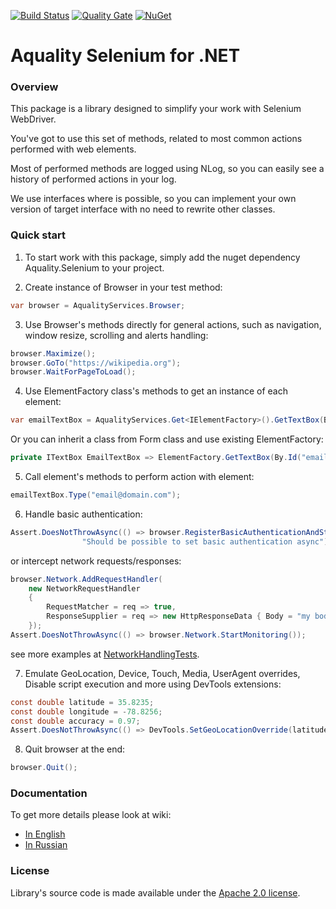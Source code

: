 [![Build Status](https://dev.azure.com/aquality-automation/aquality-automation/_apis/build/status/aquality-automation.aquality-selenium-dotnet?branchName=master)](https://dev.azure.com/aquality-automation/aquality-automation/_build/latest?definitionId=1&branchName=master)
[![Quality Gate](https://sonarcloud.io/api/project_badges/measure?project=aquality-automation_aquality-selenium-dotnet&metric=alert_status)](https://sonarcloud.io/dashboard?id=aquality-automation_aquality-selenium-dotnet)
[![NuGet](https://img.shields.io/nuget/v/Aquality.Selenium)](https://www.nuget.org/packages/Aquality.Selenium)

# Aquality Selenium for .NET

### Overview

This package is a library designed to simplify your work with Selenium WebDriver.

You've got to use this set of methods, related to most common actions performed with web elements.

Most of performed methods are logged using NLog, so you can easily see a history of performed actions in your log.

We use interfaces where is possible, so you can implement your own version of target interface with no need to rewrite other classes.

### Quick start

1. To start work with this package, simply add the nuget dependency Aquality.Selenium to your project.

2. Create instance of Browser in your test method:
```csharp
var browser = AqualityServices.Browser;
```

3. Use Browser's methods directly for general actions, such as navigation, window resize, scrolling and alerts handling:
```csharp
browser.Maximize();
browser.GoTo("https://wikipedia.org");
browser.WaitForPageToLoad();
```

4. Use ElementFactory class's methods to get an instance of each element:
```csharp
var emailTextBox = AqualityServices.Get<IElementFactory>().GetTextBox(By.Id("email_create"), "Email");
```
Or you can inherit a class from Form class and use existing ElementFactory:
```csharp
private ITextBox EmailTextBox => ElementFactory.GetTextBox(By.Id("email_create"), "Email");
```

5. Call element's methods to perform action with element: 
```csharp
emailTextBox.Type("email@domain.com");
```

6. Handle basic authentication:
```csharp
Assert.DoesNotThrowAsync(() => browser.RegisterBasicAuthenticationAndStartMonitoring("domain.com", "username", "password"),
                "Should be possible to set basic authentication async");
```
or intercept network requests/responses:
```csharp
browser.Network.AddRequestHandler(
    new NetworkRequestHandler 
    { 
        RequestMatcher = req => true,
        ResponseSupplier = req => new HttpResponseData { Body = "my body content", StatusCode = 200 }
    });
Assert.DoesNotThrowAsync(() => browser.Network.StartMonitoring());
```
see more examples at [NetworkHandlingTests](Aquality.Selenium/tests/Aquality.Selenium.Tests/Integration/NetworkHandlingTests.cs).

7. Emulate GeoLocation, Device, Touch, Media, UserAgent overrides, Disable script execution and more using DevTools extensions:
```csharp
const double latitude = 35.8235;
const double longitude = -78.8256;
const double accuracy = 0.97;
Assert.DoesNotThrowAsync(() => DevTools.SetGeoLocationOverride(latitude, longitude, accuracy), "Should be possible to override geoLocation")
```

8. Quit browser at the end:
```csharp
browser.Quit();
```

### Documentation
To get more details please look at wiki:
- [In English](https://github.com/aquality-automation/aquality-selenium-dotnet/wiki/Overview-(English))
- [In Russian](https://github.com/aquality-automation/aquality-selenium-dotnet/wiki/Overview-(Russian))

### License
Library's source code is made available under the [Apache 2.0 license](LICENSE).
